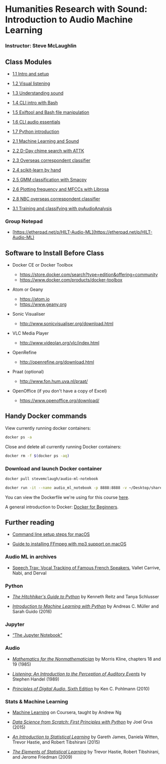 # Humanities Research with Sound: Introduction to Audio Machine Learning

### Instructor: Steve McLaughlin

## Class Modules

- [1.1 Intro and setup](Day_1/1.1.md)
- [1.2 Visual listening](Day_1/1.2.md)
- [1.3 Understanding sound](Day_1/1.3.md)
- [1.4 CLI intro with Bash](Day_1/1.4.md)
- [1.5 Exiftool and Bash file manipulation](Day_1/1.5.md)
- [1.6 CLI audio essentials](Day_1/1.6.md)
- [1.7 Python introduction](Day_1/1.7.md)

- [2.1 Machine Learning and Sound](Day_2/2.1.md)
- [2.2 D-Day chime search with ATTK](Day_2/2.2.md)
- [2.3 Overseas correspondent classifier](Day_2/2.3.md)
- [2.4 scikit-learn by hand](Day_2/2.4.md)
- [2.5 GMM classification with Smacpy](Day_2/2.5.md)
- [2.6 Plotting frequency and MFCCs with Librosa](Day_2/2.6.md)
- [2.8 NBC overseas correspondent classifier](Day_2/2.8.md)

- [3.1 Training and classifying with pyAudioAnalysis](Day_3/3.1.md)


### Group Notepad

- [https://etherpad.net/p/HILT-Audio-ML](https://etherpad.net/p/HILT-Audio-ML)


## Software to Install Before Class

- Docker CE or Docker Toolbox
    - https://store.docker.com/search?type=edition&offering=community
    - https://www.docker.com/products/docker-toolbox

- Atom or Geany
    - https://atom.io
    - https://www.geany.org

- Sonic Visualiser
    - http://www.sonicvisualiser.org/download.html

- VLC Media Player
    - http://www.videolan.org/vlc/index.html

- OpenRefine
    - http://openrefine.org/download.html

- Praat (optional)
    - http://www.fon.hum.uva.nl/praat/

- OpenOffice (if you don't have a copy of Excel)
    - https://www.openoffice.org/download/


## Handy Docker commands

View currently running docker containers:

```bash
docker ps -a
```

Close and delete all currently running Docker containers:

```bash
docker rm -f $(docker ps -aq)
```

### Download and launch Docker container

```bash
docker pull stevemclaugh/audio-ml-notebook

docker run -it --name audio_ml_notebook -p 8888:8888 -v ~/Desktop/sharedfolder:/home/sharedfolder stevemclaugh/audio-ml-notebook
```

You can view the Dockerfile we're using for this course [here](https://github.com/stevemclaugh/audio-ml-notebook/blob/master/Dockerfile).

A general introduction to Docker: [Docker for Beginners](https://prakhar.me/docker-curriculum/).

## Further reading

- [Command line setup steps for macOS](https://gist.github.com/stevemclaugh/7cdc925233995af27dc947b8903b7d10)

- [Guide to installing FFmpeg with mp3 support on macOS](https://gist.github.com/stevemclaugh/aa96cb5d8add3bfded51e0e586179959)

### Audio ML in archives

- [Speech Trax: Vocal Tracking of Famous French Speakers](http://recherche.ina.fr/eng/Details-projets/Speech-Trax), Vallet Carrive, Nabi, and Derval


### Python

- [*The Hitchhiker's Guide to Python*](http://shop.oreilly.com/product/0636920042921.do) by Kenneth Reitz and Tanya Schlusser

- [*Introduction to Machine Learning with Python*](http://shop.oreilly.com/product/0636920030515.do) by Andreas C. Müller and Sarah Guido (2016)


### Jupyter

- [“The Jupyter Notebook”](http://jupyter-notebook.readthedocs.io/en/latest/notebook.html)


### Audio

- [*Mathematics for the Nonmathematician*](https://www.amazon.com/Mathematics-Nonmathematician-Morris-Kline/dp/0486248232) by Morris Kline, chapters 18 and 19 (1985)

- [*Listening: An Introduction to the Perception of Auditory Events*](https://mitpress.mit.edu/books/listening) by Stephen Handel (1989)

- [*Principles of Digital Audio*, Sixth Edition](https://www.amazon.com/Principles-Digital-Audio-Sixth-Video/dp/0071663460) by Ken C. Pohlmann (2010)


### Stats & Machine Learning

- [Machine Learning](https://www.coursera.org/learn/machine-learning) on Coursera, taught by Andrew Ng

- [*Data Science from Scratch: First Principles with Python*](http://shop.oreilly.com/product/0636920033400.do) by Joel Grus (2015)

- [*An Introduction to Statistical Learning*](http://www-bcf.usc.edu/~gareth/ISL/) by Gareth James, Daniela Witten, Trevor Hastie, and Robert Tibshirani (2015)

- [*The Elements of Statistical Learning*](https://statweb.stanford.edu/~tibs/ElemStatLearn/) by Trevor Hastie, Robert Tibshirani, and Jerome Friedman (2009)
